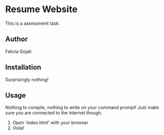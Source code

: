 # Resume Website
This is a assessment task.

## Author 
Felicia Gojali

## Installation
Surprisingly nothing!

## Usage
Nothing to compile, nothing to write on your command prompt!
Just make sure you are connected to the internet though.

1. Open 'index.html' with your browser
2. Voila!
